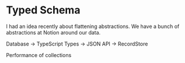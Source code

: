 # Typed Schema

I had an idea recently about flattening abstractions. We have a bunch of abstractions at Notion around our data.

Database -> TypeScript Types -> JSON API -> RecordStore

Performance of collections
